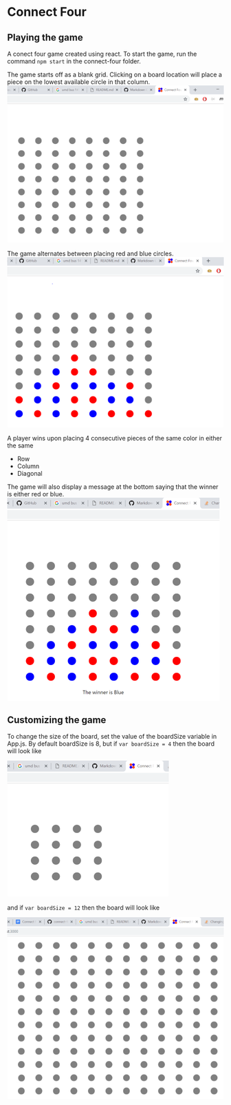 # Connect Four

## Playing the game 
A conect four game created using react. To start the game, run the command `npm start` in the connect-four folder. 

The game starts off as a blank grid. Clicking on a board location will place a piece on the lowest available circle in that column.
![Blank Board](screenshots/blank.png)


The game alternates between placing red and blue circles. 	
![Red and Blue pieces](screenshots/redblue.png)

A player wins upon placing 4 consecutive pieces of the same color in either the same
* Row
* Column
* Diagonal 

The game will also display a message at the bottom saying that the winner is either red or blue. 
![The game ends](screenshots/endgame.png "Blue wins the game")

## Customizing the game

To change the size of the board, set the value of the boardSize variable in App.js. By default boardSize is 8, but if `var boardSize = 4` then the board will look like 

![4x4 grid](screenshots/4.png)

and if `var boardSize = 12` then the board will look like 

![16x16 grid](screenshots/16.png)
